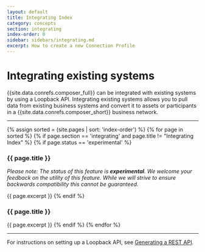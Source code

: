 ```yaml
---
layout: default
title: Integrating Index
category: concepts
section: integrating
index-order: 0
sidebar: sidebars/integrating.md
excerpt: How to create a new Connection Profile
---
```


# Integrating existing systems

{{site.data.conrefs.composer_full}} can be integrated with existing systems by using a Loopback API. Integrating existing systems allows you to pull data from existing business systems and convert it to assets or participants in a {{site.data.conrefs.composer_short}} business network.

---

{% assign sorted = (site.pages | sort: 'index-order') %}
{% for page in sorted %}
{% if page.section == 'integrating' and page.title != "Integrating Index" %}
{% if page.status == 'experimental' %}
### {{ page.title }}
_Please note: The status of this feature is **experimental**. We welcome your feedback on the utility of this feature. While we will strive to ensure backwards compatibility this cannot be guaranteed._

{{ page.excerpt }}
{% endif %}
### {{ page.title }}
{{ page.excerpt }}
{% endif %}
{% endfor %}

---

For instructions on setting up a Loopback API, see [Generating a REST API](../integrating/getting-started-rest-api.html).
